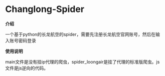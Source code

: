 # Changlong-Spider


 **介绍** 

一个基于python的长龙航空的spider，需要先注册长龙航空官网账号，然后在输入账号密码登录


 **使用说明** 

main文件是没有挂ip代理的爬虫，spider_loongair是挂了代理的标准版爬虫。js文件是js逆向的代码。




